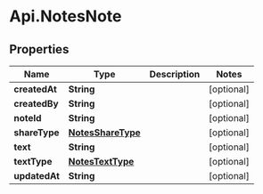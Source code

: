 # Api.NotesNote

## Properties
Name | Type | Description | Notes
------------ | ------------- | ------------- | -------------
**createdAt** | **String** |  | [optional] 
**createdBy** | **String** |  | [optional] 
**noteId** | **String** |  | [optional] 
**shareType** | [**NotesShareType**](NotesShareType.md) |  | [optional] 
**text** | **String** |  | [optional] 
**textType** | [**NotesTextType**](NotesTextType.md) |  | [optional] 
**updatedAt** | **String** |  | [optional] 


